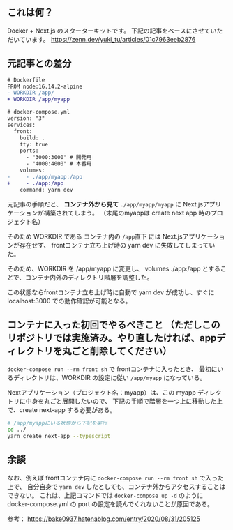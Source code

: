 ## これは何？
Docker + Next.js のスターターキットです。
下記の記事をベースにさせていただいています。
https://zenn.dev/yuki_tu/articles/01c7963eeb2876

## 元記事との差分

```diff
# Dockerfile
FROM node:16.14.2-alpine
- WORKDIR /app/
+ WORKDIR /app/myapp
```

```diff
# docker-compose.yml
version: "3"
services:
  front:
    build: .
    tty: true
    ports:
      - "3000:3000" # 開発用
      - "4000:4000" # 本番用
    volumes:
-     - ./app/myapp:/app
+     - ./app:/app
    command: yarn dev
```

元記事の手順だと、 **コンテナ外から見て** `./app/myapp/myapp` に Next.jsアプリケーションが構築されてしまう。
（末尾のmyappは create next app 時のプロジェクト名）

そのため WORKDIR である コンテナ内の `/app`直下 には Next.jsアプリケーションが存在せず、
frontコンテナ立ち上げ時の yarn dev に失敗してしまっていた。

そのため、WORKDIR を /app/myapp に変更し、
volumes ./app:/app とすることで、コンテナ内外のディレクトリ階層を調整した。

この状態ならfrontコンテナ立ち上げ時に自動で yarn dev が成功し、すぐに localhost:3000 での動作確認が可能となる。

## コンテナに入った初回でやるべきこと （ただしこのリポジトリでは実施済み。やり直したければ、appディレクトリを丸ごと削除してください）
`docker-compose run --rm front sh` で frontコンテナに入ったとき、
最初にいるディレクトリは、WORKDIR の設定に従い `/app/myapp` になっている。

Nextアプリケーション（プロジェクト名：myapp）は、この myapp ディレクトリに中身を丸ごと展開したいので、
下記の手順で階層を一つ上に移動した上で、create next-app する必要がある。

```bash
# /app/myappにいる状態から下記を実行
cd ../
yarn create next-app --typescript
```

## 余談

なお、例えば frontコンテナ内に `docker-compose run --rm front sh` で入った上で、
自分自身で `yarn dev` したとしても、コンテナ外からアクセスすることはできない。
これは、上記コマンドでは `docker-compose up -d` のように docker-compose.yml の port の設定を読んでくれないことが原因である。

参考：
https://bake0937.hatenablog.com/entry/2020/08/31/205125


